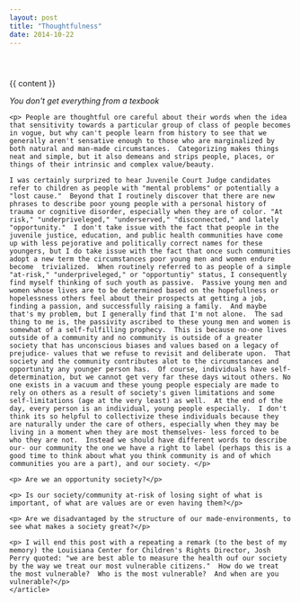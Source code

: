 ```yaml
---
layout: post
title: "Thoughtfulness"
date: 2014-10-22 
---
```

<div class="post">

  <header class="post-header"> 
   <p class="post-meta"></p>
  </header>

  <article class="post-content">
    {{ content }} <p><i>You don't get everything from a texbook </i></p>
   


    <p> People are thoughtful ore careful about their words when the idea that sensitivity towards a particular group of class of people becomes in vogue, but why can't people learn from history to see that we generally aren't sensative enough to those who are marginalized by both natural and man-made circumstances.  Categorizing makes things neat and simple, but it also demeans and strips people, places, or things of their intrinsic and complex value/beauty.
    
    I was certainly surprized to hear Juvenile Court Judge candidates refer to children as people with "mental problems" or potentially a "lost cause."  Beyond that I routinely discover that there are new phrases to describe poor young people with a personal history of trauma or cognitive disorder, especially when they are of color. "At risk," "underpriveleged," "underserved," "disconnected," and lately "opportunity."  I don't take issue with the fact that people in the juvenile justice, education, and public health communities have come up with less pejorative and politically correct names for these youngers, but I do take issue with the fact that once such communities adopt a new term the circumstances poor young men and women endure become  trivialized.  When routinely referred to as people of a simple "at-risk," "underpriveleged," or "opportuntiy" status, I consequently find myself thinking of such youth as passive.  Passive young men and women whose lives are to be determined based on the hopefullness or hopelessness others feel about their prospects at getting a job, finding a passion, and successfully raising a family.  And maybe that's my problem, but I generally find that I'm not alone.  The sad thing to me is, the passivity ascribed to these young men and women is somewhat of a self-fulfilling prophecy.  This is because no-one lives outside of a community and no community is outside of a greater society that has unconscious biases and values based on a legacy of prejudice- values that we refuse to revisit and deliberate upon.  That society and the community contributes alot to the circumstances and opportunity any younger person has.  Of course, individuals have self-determination, but we cannot get very far these days witout others. No one exists in a vacuum and these young people especialy are made to rely on others as a result of society's given limitations and some self-limitations (age at the very least) as well.  At the end of the day, every person is an individual, young people especially.  I don't think its so helpful to collectivize these individuals because they are naturally under the care of others, especially when they may be living in a moment when they are most themselves- less forced to be who they are not.  Instead we should have different words to describe our- our community the one we have a right to label (perhaps this is a good time to think about what you think community is and of which communities you are a part), and our society. </p>
    
    <p> Are we an opportunity society?</p>
    
    <p> Is our society/community at-risk of losing sight of what is important, of what are values are or even having them?</p>
    
    <p> Are we disadvantaged by the structure of our made-environments, to see what makes a society great?</p>
    
    <p> I will end this post with a repeating a remark (to the best of my memory) the Louisiana Center for Children's Rights Director, Josh Perry quoted: "we are best able to measure the health ouf our society by the way we treat our most vulnerable citizens."  How do we treat the most vulnerable?  Who is the most vulnerable?  And when are you vulnerable?</p>
    </article>

</div>
